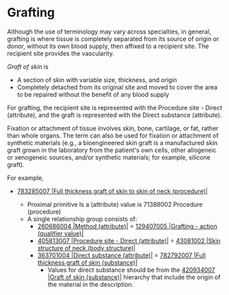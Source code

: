 # Grafting

Although the use of terminology may vary across specialties, in general, grafting is where tissue is completely separated from its source of origin or donor, without its own blood supply, then affixed to a recipient site. The recipient site provides the vascularity. 

 _Graft of skin_ is

  * A section of skin with variable size, thickness, and origin
  * Completely detached from its original site and moved to cover the area to be repaired without the benefit of any blood supply

For grafting, the recipient site is represented with the Procedure site - Direct (attribute), and the graft is represented with the Direct substance (attribute).

Fixation or attachment of tissue involves skin, bone, cartilage, or fat, rather than whole organs. The term can also be used for fixation or attachment of synthetic materials (e.g., a bioengineered skin graft is a manufactured skin graft grown in the laboratory from the patient's own cells, other allogeneic or xenogeneic sources, and/or synthetic materials; for example, silicone graft).

For example,

  * [783285007 |Full thickness graft of skin to skin of neck (procedure)|](http://snomed.info/id/783285007)  

    * Proximal primitive Is a (attribute) value is 71388002 Procedure (procedure)
    * A single relationship group consists of:
      * [260686004 |Method (attribute)|](http://snomed.info/id/260686004) = [129407005 |Grafting - action (qualifier value)|](http://snomed.info/id/129407005)
      * [405813007 |Procedure site - Direct (attribute)|](http://snomed.info/id/405813007) = [43081002 |Skin structure of neck (body structure)|](http://snomed.info/id/43081002)
      * [363701004 |Direct substance (attribute)|](http://snomed.info/id/363701004) = [782792007 |Full thickness graft of skin (substance)|](http://snomed.info/id/782792007)
        * Values for direct substance should be from the [420934007 |Graft of skin (substance)|](http://snomed.info/id/420934007) hierarchy that include the origin of the material in the description.


